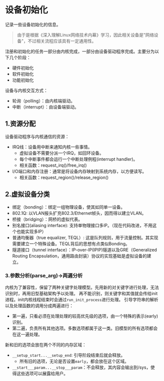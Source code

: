 
# 设备初始化
记录一些设备初始化的信息。
> 由于是根据《深入理解Linux网络技术内幕》学习，因此相关设备是"网络设备"，不过相关流程应该具有一定通用性。

注册和初始化的任务一部分由内核完成，一部分由设备驱动程序完成。主要分为以下几个阶段：
* 硬件初始化
* 软件初始化
* 功能初始化

设备与内核交互方式：
* 轮询（polling）：由内核端驱动。
* 中断（interrupt）：由设备端驱动。

## 1.资源分配
设备驱动程序与内核通信的资源：
* IRQ线：设备用中断来通知内核一些事情。
    * 虚拟设备不需要分派一个IRQ，如回环设备。
    * 每个中断事件都会运行一个中断处理例程(interrupt handler)。
    * 相关函数：request_irq()/free_irq()
* I/O端口和内存注册：通常是将设备内存映射到系统内存，以方便读写。
    * 相关函数：request_region()/release_region()

## 2.虚拟设备分类
* 绑定（bonding）：绑定一组物理设备，使其如同单一设备。
* 802.1Q: 以VLAN报头扩充802.3/Ethernet帧头，因而得以建立VLAN。
* 桥接（bridging）：网桥的虚拟代表。
* 别名接口(aliasing interface): 支持单物理接口多IP。（现在代码改进，不用这个也能实现多IP）
* 普通均衡器（true equalizer, TEQL）: 这是队列规则，用于流量控制。其实现需要建立一个特殊设备。TEQL背后的思想有点类似Bonding。
* 隧道接口（tunnel interface）：IP-over-IP(IPIP)隧道以及GRE（Generalized Routing Encapsulation，通用路由封装）协议的实现基础是虚拟设备的建立。


### 3.参数分析(parse_arg)->两遍分析
内核为了兼容性，保留了两种关键字处理模型。先用新的对关键字进行处理，无法识别时，再用旧型基础架构予以处理。
再不能识别，则关键字和其值就会传给init进程。init内核线程结束时会通过`run_init_process`进行处理。
引导字符串的解析以及处理函数的调用分成两遍进行：
* 第一遍，只看必须在处理处理的较高优先级的选项，由一个特殊的表示(early)识别。
* 第二遍，负责所有其他选项。多数选项都属于这一类。旧模型的所有选项都会在这一遍处理。

新和旧的选项会放在两个不同的内存区域：
* `__setup_start...__setup_end`: 引导阶段结束后就会释放。
    * 所有旧的选项，无论是否设置`early`，都会放在这个区域。
* `__start___param...__stop___param`：不会释放，其内容会输出到/sys，使得这些选项可以展露给用户。



